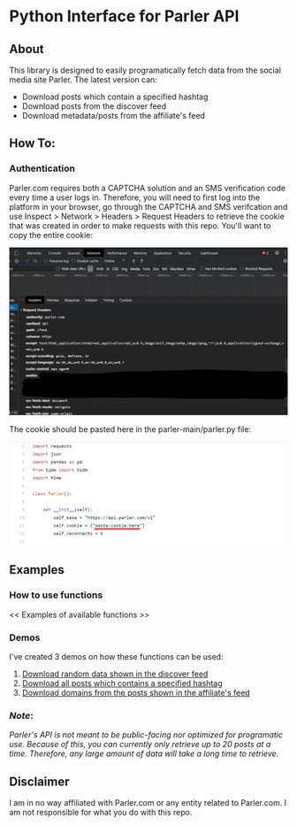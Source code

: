 # Python Interface for Parler API

## About

This library is designed to easily programatically fetch data from the social media site Parler. The latest version can:

* Download posts which contain a specified hashtag
* Download posts from the discover feed
* Download metadata/posts from the affiliate's feed

## How To:

### Authentication

Parler.com requires both a CAPTCHA solution and an SMS verification code every time a user logs in. Therefore, you will need to first log into the platform in your browser, go through the CAPTCHA and SMS verifcation and use Inspect > Network > Headers > Request Headers to retrieve the cookie that was created in order to make requests with this repo. You'll want to copy the entire cookie: 

![Parler](parler_screenshot.png)

The cookie should be pasted here in the parler-main/parler.py file:

![Parler.py](/screenshots/parler_screenshot_2.jpg)

## Examples

### How to use functions

<< Examples of available functions >>

### Demos

I've created 3 demos on how these functions can be used:

1. [Download random data shown in the discover feed](/experiments/download_discover.py)
2. [Download all posts which contains a specified hashtag](/experiments/download_hashtags.py)
3. [Download domains from the posts shown in the affiliate's feed](/experiments/download_news.py)

### *Note*: 
*Parler's API is not meant to be public-facing nor optimized for programatic use. Because of this, you can currently only retrieve up to 20 posts at a time. Therefore, any large amount of data will take a long time to retrieve.*  
  
  
 ## Disclaimer
 
 I am in no way affiliated with Parler.com or any entity related to Parler.com. I am not responsible for what you do with this repo. 
